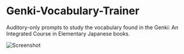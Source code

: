 # Genki-Vocabulary-Trainer
Auditory-only prompts to study the vocabulary found in the Genki: An Integrated Course in Elementary Japanese books.


![Screenshot](https://user-images.githubusercontent.com/79428426/156240517-a25c8475-55fe-4ce4-b3c2-4d4c6675c7ef.PNG)
